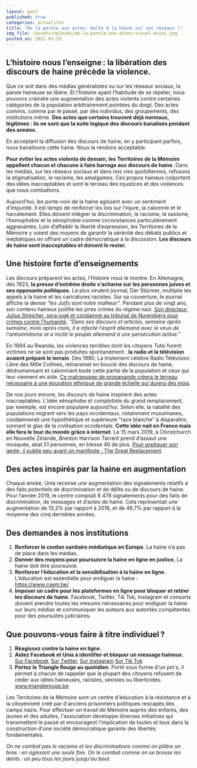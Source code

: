 ```yaml
---
layout: post
published: true
categories: actualites
title: "De la parole aux actes: Halte à la haine sur nos réseaux !"
img_file: /assets/uploads/de-la-parole-aux-actes-visuel-essai.jpg
posted_on: 2021-03-19
---
```

## L’histoire nous l’enseigne : la libération des discours de haine précède la violence.

Que ce soit dans des médias généralistes ou sur les réseaux sociaux, la parole haineuse se libère. Et l’histoire ayant l’habitude de se répéter, nous pouvons craindre une augmentation des actes violents contre certaines catégories de la population arbitrairement pointées du doigt. Des actes commis, comme par le passé, par des individus, des groupements, des institutions même. **Des actes que certains trouvent déjà normaux, légitimes : ils ne sont que la suite logique des discours banalisés pendant des années.**

En acceptant la diffusion des discours de haine, en y participant parfois, nous banalisons cette haine. Nous la rendons acceptable.

**Pour éviter les actes violents de demain, les Territoires de la Mémoire appellent chacun et chacune à faire barrage aux discours de haine**. Dans les médias, sur les réseaux sociaux et dans nos vies quotidiennes, refusons la stigmatisation, le racisme, les amalgames. Ces propos haineux colportent des idées inacceptables et sont le terreau des injustices et des violences que nous combattons.

Aujourd’hui, les porte-voix de la haine agissent avec un sentiment d’impunité. Il est temps de renforcer les lois sur l’injure, la calomnie et le harcèlement. Elles doivent intégrer la discrimination, le racisme, le sexisme, l’homophobie et la xénophobie comme circonstances particulièrement aggravantes. Loin d’affaiblir la liberté d’expression, les Territoires de la Mémoire y voient des moyens de garantir la sérénité des débats publics et médiatiques en offrant un cadre démocratique à la discussion. **Les discours de haine sont inacceptables et doivent le rester.**

## Une histoire forte d’enseignements

Les discours préparent les actes, l’Histoire nous le montre. En Allemagne, dès 1923, **la presse d’extrême droite s’acharne sur les personnes juives et ses opposants politiques.** Le plus virulent journal, Der Stürmer, multiplie les appels à la haine et les caricatures racistes. Sur sa couverture, le journal affiche la devise *“les Juifs sont notre malheur”*. Pendant plus de vingt ans, son contenu haineux justifie les pires crimes du régime nazi. [Son directeur, Julius Streicher, sera jugé et condamné au tribunal de Nuremberg pour crimes contre l’humanité](https://www.unicaen.fr/recherche/mrsh/crdfed/nuremberg/consult/Nuremberg/05/31e.xml/pm10011946?utm_source=sendinblue&utm_campaign=Communiqu_de_presse__paroles_de_haine&utm_medium=email)**.** *“Dans ses discours et articles, semaine après semaine, mois après mois, il a infecté l'esprit allemand avec le virus de l'antisémitisme et a incité le peuple allemand à une persécution active.”*

En 1994 au Rwanda, les violences terribles dont les citoyens Tutsi furent victimes ne se sont pas produites spontanément : **la radio et la télévision avaient préparé le terrain**. Dès 1990, La tristement célèbre Radio Télévision Libre des Mille Collines, retransmet en boucle des discours de haine, déshumanisant et calomniant toute cette partie de la population et ceux qui leur viennent en aide. [Ce matraquage de propagande créera le terreau nécessaire à une épuration ethnique de grande échelle qui durera des mois](http://descendresdanslatete.be/outil-pedagogique/medias-et-discriminations/medias-de-la-haine/?utm_source=sendinblue&utm_campaign=Communiqu_de_presse__paroles_de_haine&utm_medium=email).

De nos jours encore, les discours de haine inspirent des actes inacceptables. L’idée xénophobe et complotiste du grand remplacement, par exemple, est encore populaire aujourd’hui. Selon elle, la natalité des populations migrant vers les pays occidentaux, notamment musulmanes, condamnerait une hypothétique et supérieure “race blanche” à disparaître, sonnant le glas de la civilisation occidentale. **Cette idée nait en France mais elle fera le tour du monde grâce à internet**. Le 15 mars 2019, à Chirstchurch en Nouvelle Zélande, Brenton Harrison Tarrant prend d’assaut une mosquée, abat 51 personnes, en blesse 40 de plus. [Pour expliquer son geste, il publie peu avant un manifeste : The Great Replacement](https://www.rtbf.be/info/dossier/chroniques/detail_du-grand-remplacement-a-christchurch-quel-role-pour-les-medias-skes?id=10168462&utm_source=sendinblue&utm_campaign=Communiqu_de_presse__paroles_de_haine&utm_medium=email).

## Des actes inspirés par la haine en augmentation

Chaque année, Unia recense une augmentation des signalements relatifs à des faits potentiels de discrimination et de délits ou de discours de haine. Pour l’année 2019, le centre comptait 8 478 signalements pour des faits de discrimination, de messages et d’actes de haine. Cela représentait une augmentation de 13,2% par rapport à 2018, et de 46,7% par rapport à la moyenne des cinq dernières années.

## Des demandes à nos institutions

1. **Renforcer le cordon sanitaire médiatique en Europe**.
   La haine n’a pas de place dans les médias.
2. **Donner des moyens pour poursuivre la haine en ligne en justice.**
   La haine doit être poursuivie.
3. **Renforcer l’éducation et la sensibilisation à la haine en ligne.**
   L’éducation est essentielle pour endiguer la haine : <https://www.csem.be/>
4. **Imposer un cadre pour les plateformes en ligne pour bloquer et retirer les discours de haine.** Facebook, Twitter, Tik Tok, Instagram et consorts doivent prendre toutes les mesures nécessaires pour endiguer la haine sur leurs médias et communiquer les auteurs aux autorités compétentes pour des poursuites judiciaires.

## Que pouvons-vous faire à titre individuel ?

1. **Réagissez contre la haine en ligne.**
2. **Aidez Facebook et Unia à identifier et bloquer un message haineux.**
   [Sur Facebook ](https://www.unia.be/fr/domaines-daction/medias-et-internet/internet/que-faire-face-a-des-messages-de-haine-sur-les-reseaux-sociaux/signaler-des-messages-de-haine-a-facebook?utm_source=sendinblue&utm_campaign=Communiqu_de_presse__paroles_de_haine&utm_medium=email)
   [Sur Twitter ](https://www.unia.be/fr/domaines-daction/medias-et-internet/internet/que-faire-face-a-des-messages-de-haine-sur-les-reseaux-sociaux/signaler-des-messages-de-haine-a-twitter?utm_source=sendinblue&utm_campaign=Communiqu_de_presse__paroles_de_haine&utm_medium=email)
   [Sur Instagram](https://www.facebook.com/help/instagram/547601325292351?helpref=uf_permalink&utm_source=sendinblue&utm_campaign=Communiqu_de_presse__paroles_de_haine&utm_medium=email)
   [Sur Tik Tok](https://support.tiktok.com/fr)
3. **Portez le Triangle Rouge au quotidien**. Porté sous forme d'un pin's, il permet à chacun de rappeler que la plupart des citoyens refusent de céder aux idées haineuses, racistes, sexistes ou liberticides.
   www.trianglerouge.be

Les Territoires de la Mémoire sont un centre d'éducation à la résistance et à la citoyenneté créé par d'anciens prisonniers politiques rescapés des camps nazis. Pour effectuer un travail de Mémoire auprès des enfants, des jeunes et des adultes, l'association développe diverses initiatives qui transmettent le passé et encouragent l'implication de toutes et tous dans la construction d'une société démocratique garante des libertés fondamentales. 

*On ne combat pas le racisme et les discriminations comme on plâtre un bras : en agissant une seule fois. On le combat comme on se brosse les dents : un peu tous les jours jusqu'au bout.*